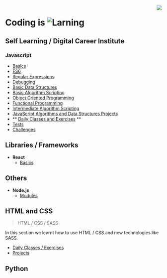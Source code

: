 
<img src="https://i.imgur.com/8MlmDto.png" align="right" />

# Coding is ![Larning](https://cdn.rawgit.com/sindresorhus/awesome/d7305f38d29fed78fa85652e3a63e154dd8e8829/media/badge.svg)

## Self Learning / Digital Career Institute

### Javascript
-  [Basics](javascript/self-learning/basics)
-  [ES6](javascript/self-learning/es6)
-  [Regular Expressions](javascript/self-learning/regex)
-  [Debugging](javascript/self-learning/debug)
-  [Basic Data Structures](javascript/self-learning/data-structures)
-  [Basic Algorithm Scripting](javascript/)
-  [Object Oriented Programming](javascript/self-learning/complex-objects)
-  [Functional Programming](javascript/)
-  [Intermediate Algorithm Scripting](javascript/)
-  [JavaScript Algorithms and Data Structures Projects](javascript/)
-  ** [Daily Classes and Exercises](javascript/classes-fbw26/classes) **
-  [Tests](javascript/classes-fbw26/tests)
-  [Challenges](javascript/challenges)

## Libraries / Frameworks
- **React**
	-  [Basics](react/)

## Others
- **Node.js**
	- [Modules](nodejs/first-app/modules)

## HTML and CSS
> HTML / CSS / SASS

In this section we learnt how to use HTML / CSS and new technologies like SASS.

- [Daily Classes / Exercises](html-css/basics)
- [Projects](html-css/projects)


## Python

